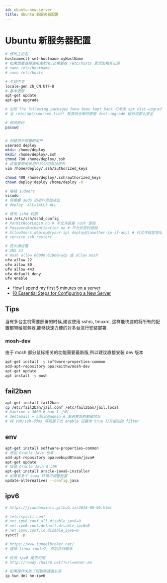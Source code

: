 ```yaml
---
id: ubuntu-new-server
title: Ubuntu 新服务器配置
---
```


# Ubuntu 新服务器配置

```bash
# 修改主机名
hostnamectl set-hostname myHostName
# 如果想要直接使用主机名,还需要在 /etc/hosts 里添加相关记录
# nano /etc/hostname
# nano /etc/hosts

# 生成中文
locale-gen zh_CN.UTF-8
# 基本更新
apt-get update
apt-get upgrade

# 出现 The following packages have been kept back 可考虑 apt dist-upgrade 或 install
# 当 /etc/apt/sources.list* 有其他仓库时使用 dist-upgrade 相对没那么安全

# 修改密码
passwd


# 创建用于部署的用户
useradd deploy
mkdir /home/deploy
mkdir /home/deploy/.ssh
chmod 700 /home/deploy/.ssh
# 将需要使用该用户的公钥添加进去
vim /home/deploy/.ssh/authorized_keys

chmod 400 /home/deploy/.ssh/authorized_keys
chown deploy:deploy /home/deploy -R

# 编辑 sudoers
visudo
# 将需要 sudo 的用户添加进去
# deploy  ALL=(ALL) ALL

# 修改 sshd 权限
vim /etc/ssh/sshd_config
# PermitRootLogin no # 不允许直接 root 登陆
# PasswordAuthentication no # 不允许密码登陆
# AllowUsers deploy@(your-ip) deploy@(another-ip-if-any) # 只允许指定地址的人登陆
# service ssh restart

# 防火墙设置
# DNS 53
# mosh allow 60000:61000/udp 或 allow mosh
ufw allow 22
ufw allow 80
ufw allow 443
ufw default deny
ufw enable
```

* [How I spend my first 5 minutes on a server ](https://news.ycombinator.com/item?id=5316093)
* [10 Essential Steps for Configuring a New Server](https://www.upguard.com/blog/10-essential-steps-for-configuring-a-new-server)


## Tips
当有多台主机需要部署的时候,建议使用 sshrc, tmuxrc, 这样能快速的将所有的配置都带给服务器,能够快速方便的对多台进行安装部署.

### mosh-dev
由于 mosh 部分鼠标相关的功能需要最新版,所以建议直接安装 dev 版本

```bash
apt-get install -y software-properties-common
add-apt-repository ppa:keithw/mosh-dev
apt-get update
apt install -y mosh
```

## fail2ban
```bash
apt-get install fail2ban
cp /etc/fail2ban/jail.conf /etc/fail2ban/jail.local
# bantime = 3600 # ban 1 小时
# destemail = admin@admin # 发送警告的邮箱地址
# 将 ssh/ssh-ddos 等段落下的 enable 设置为 true 打开相应的 filter
```

## env
```bash
apt-get install software-properties-common
# 添加 Oracle Java 仓库
add-apt-repository ppa:webupd8team/java#
apt-get update
# 安装 Oracle Java 8 JDK
apt-get install oracle-java8-installer
# 如果有多个 Java 环境可调整配置
update-alternatives --config java
```

## ipv6
```bash
# https://jiandanxinli.github.io/2016-08-06.html

# /etc/sysctl.conf
# net.ipv6.conf.all.disable_ipv6=0
# net.ipv6.conf.default.disable_ipv6=0
# net.ipv6.conf.lo.disable_ipv6=0
sysctl -p

# https://www.tunnelbroker.net/
# 选择 linux route2, 然后执行脚本

# 检测 ipv6 是否可用
# http://ready.chair6.net/?url=wener.me

# 如果操作失败了则删除通道从来
ip tun del he-ipv6
```
